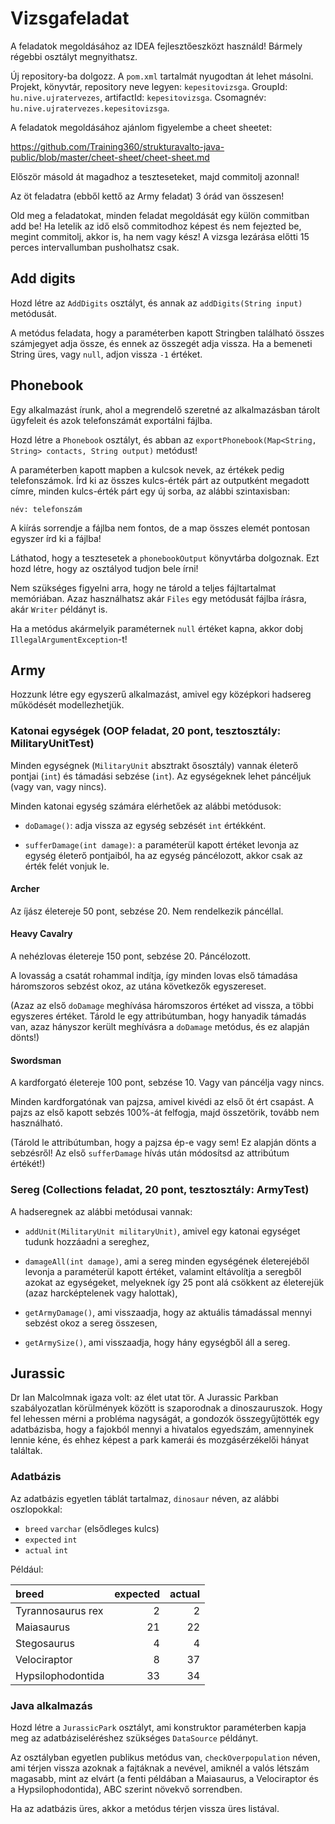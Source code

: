 # Vizsgafeladat

A feladatok megoldásához az IDEA fejlesztőeszközt használd!
Bármely régebbi osztályt megnyithatsz.

Új repository-ba dolgozz. A `pom.xml` tartalmát nyugodtan át lehet másolni.
Projekt, könyvtár, repository neve legyen: `kepesitovizsga`.
GroupId: `hu.nive.ujratervezes`, artifactId: `kepesitovizsga`. Csomagnév: `hu.nive.ujratervezes.kepesitovizsga`.

A feladatok megoldásához ajánlom figyelembe a cheet sheetet:

https://github.com/Training360/strukturavalto-java-public/blob/master/cheet-sheet/cheet-sheet.md

Először másold át magadhoz a teszteseteket, majd commitolj azonnal!

Az öt feladatra (ebből kettő az Army feladat) 3 órád van összesen!

Old meg a feladatokat, minden feladat megoldását egy külön commitban
add be!
Ha letelik az idő első commitodhoz képest és nem fejezted be, megint commitolj, akkor is,
ha nem vagy kész! A vizsga lezárása előtti 15 perces intervallumban pusholhatsz csak.

## Add digits

Hozd létre az `AddDigits` osztályt, és annak az `addDigits(String input)` metódusát.

A metódus feladata, hogy a paraméterben kapott Stringben található összes számjegyet adja össze, és ennek az összegét adja vissza.
Ha a bemeneti String üres, vagy `null`, adjon vissza `-1` értéket.

## Phonebook

Egy alkalmazást írunk, ahol a megrendelő szeretné az alkalmazásban tárolt ügyfeleit és azok telefonszámát exportálni fájlba.

Hozd létre a `Phonebook` osztályt, és abban az `exportPhonebook(Map<String, String> contacts, String output)` metódust!

A paraméterben kapott mapben a kulcsok nevek, az értékek pedig telefonszámok.
Írd ki az összes kulcs-érték párt az outputként megadott címre, minden kulcs-érték párt egy új sorba, az alábbi szintaxisban:

`név: telefonszám`

A kiírás sorrendje a fájlba nem fontos, de a map összes elemét pontosan egyszer írd ki a fájlba!

Láthatod, hogy a tesztesetek a `phonebookOutput` könyvtárba dolgoznak. Ezt hozd létre, hogy az
osztályod tudjon bele írni!

Nem szükséges figyelni arra, hogy ne tárold a teljes fájltartalmat memóriában. Azaz
használhatsz akár `Files` egy metódusát fájlba írásra, akár `Writer` példányt is.

Ha a metódus akármelyik paraméternek `null` értéket kapna, akkor dobj `IllegalArgumentException`-t!


## Army

Hozzunk létre egy egyszerű alkalmazást, amivel egy középkori hadsereg működését modellezhetjük.

### Katonai egységek (OOP feladat, 20 pont, tesztosztály: MilitaryUnitTest)

Minden egységnek (`MilitaryUnit` absztrakt ősosztály) vannak életerő pontjai (`int`) és támadási sebzése (`int`). Az egységeknek lehet páncéljuk
(vagy van, vagy nincs).

Minden katonai egység számára elérhetőek az alábbi metódusok:

- `doDamage()`: adja vissza az egység sebzését `int` értékként.

- `sufferDamage(int damage)`: a paraméterül kapott értéket levonja az egység életerő pontjaiból,
  ha az egység páncélozott, akkor csak az érték felét vonjuk le.

#### Archer

Az íjász életereje 50 pont, sebzése 20.
Nem rendelkezik páncéllal.

#### Heavy Cavalry

A nehézlovas életereje 150 pont, sebzése 20.
Páncélozott.

A lovasság a csatát rohammal indítja,
így minden lovas első támadása háromszoros sebzést okoz,
az utána következők egyszereset.

(Azaz az első `doDamage` meghívása háromszoros értéket ad vissza, a többi egyszeres értéket.
Tárold le egy attribútumban, hogy hanyadik támadás van, azaz hányszor került meghívásra a `doDamage`
metódus, és ez alapján dönts!)

#### Swordsman

A kardforgató életereje 100 pont, sebzése 10.
Vagy van páncélja vagy nincs.

Minden kardforgatónak van pajzsa, amivel kivédi az első őt ért csapást.
A pajzs az első kapott sebzés 100%-át felfogja, majd összetörik, tovább nem használható.

(Tárold le attribútumban, hogy a pajzsa ép-e vagy sem! Ez alapján dönts a sebzésről!
Az első `sufferDamage` hívás után módosítsd az attribútum értékét!)

### Sereg (Collections feladat, 20 pont, tesztosztály: ArmyTest)

A hadseregnek az alábbi metódusai vannak:

- `addUnit(MilitaryUnit militaryUnit)`, amivel egy katonai egységet tudunk hozzáadni a sereghez,

- `damageAll(int damage)`, ami a sereg minden egységének életerejéből levonja a paraméterül kapott értéket,
  valamint eltávolítja a seregből azokat az egységeket, melyeknek így 25 pont alá csökkent az életerejük
  (azaz harcképtelenek vagy halottak),

- `getArmyDamage()`, ami visszaadja, hogy az aktuális támadással mennyi sebzést okoz a sereg összesen,

- `getArmySize()`, ami visszaadja, hogy hány egységből áll a sereg.

## Jurassic

Dr Ian Malcolmnak igaza volt: az élet utat tör. A Jurassic Parkban szabályozatlan körülmények között is szaporodnak a
dinoszauruszok. Hogy fel lehessen mérni a probléma nagyságát, a gondozók összegyűjtötték egy adatbázisba, hogy a fajokból
mennyi a hivatalos egyedszám, amennyinek lennie kéne, és ehhez képest a park kamerái és mozgásérzékelői hányat találtak.

### Adatbázis

Az adatbázis egyetlen táblát tartalmaz, `dinosaur` néven, az alábbi oszlopokkal:

- `breed` `varchar` (elsődleges kulcs)
- `expected` `int`
- `actual` `int`

Például:

| breed             | expected        | actual |
|:------------------|----------------:|-------:|
| Tyrannosaurus rex |               2 |      2 |
| Maiasaurus        |              21 |     22 |
| Stegosaurus       |               4 |      4 |
| Velociraptor      |               8 |     37 |
| Hypsilophodontida |              33 |     34 |

### Java alkalmazás

Hozd létre a `JurassicPark` osztályt, ami konstruktor paraméterben kapja meg az adatbáziseléréshez szükséges `DataSource` példányt.

Az osztályban egyetlen publikus metódus van, `checkOverpopulation` néven, ami térjen vissza azoknak a fajtáknak a nevével,
amiknél a valós létszám magasabb, mint az elvárt (a fenti példában a Maiasaurus, a Velociraptor és a Hypsilophodontida), ABC szerint növekvő sorrendben.

Ha az adatbázis üres, akkor a metódus térjen vissza üres listával.